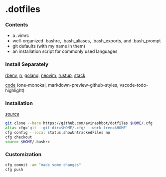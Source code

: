 # .dotfiles

### Contents

- a .vimrc
- well-organized .bashrc, .bash_aliases, .bash_exports, and .bash_prompt
- git defaults (with my name in them)
- an installation script for commonly used languages

### Install Separately

[rbenv](https://github.com/rbenv/rbenv),
[n](https://github.com/tj/n),
[golang](https://golang.org/doc/install#install),
[neovim](https://github.com/neovim/neovim/wiki/Installing-Neovim),
[rustup](https://www.rustup.rs/),
[stack](https://docs.haskellstack.org/en/stable/README/#how-to-install)

[code](https://code.visualstudio.com/) (one-monokai, markdown-preview-github-styles, vscode-todo-highlight)

### Installation

*[source](https://developer.atlassian.com/blog/2016/02/best-way-to-store-dotfiles-git-bare-repo)*

```sh
git clone --bare https://github.com/avinashbot/dotfiles $HOME/.cfg
alias cfg='git --git-dir=$HOME/.cfg/ --work-tree=$HOME'
cfg config --local status.showUntrackedFiles no
cfg checkout
source $HOME/.bashrc
```

### Customization

```sh
cfg commit -am "made some changes"
cfg push
```

